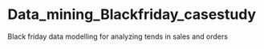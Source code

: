 # Data_mining_Blackfriday_casestudy
Black friday data modelling for analyzing tends in sales and orders 
